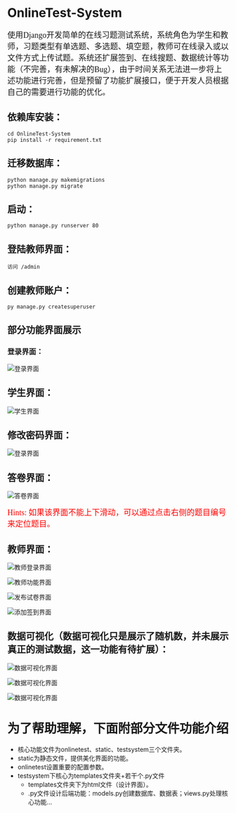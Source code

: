 # OnlineTest-System

<font face="楷体" size=4>使用Django开发简单的在线习题测试系统，系统角色为学生和教师，习题类型有单选题、多选题、填空题，教师可在线录入或以文件方式上传试题。系统还扩展签到、在线搜题、数据统计等功能（不完善，有未解决的Bug），由于时间关系无法进一步将上述功能进行完善，但是预留了功能扩展接口，便于开发人员根据自己的需要进行功能的优化。</font>

## 依赖库安装：

```shell
cd OnlineTest-System
pip install -r requirement.txt
```

## 迁移数据库：

```shell
python manage.py makemigrations
python manage.py migrate
```

## 启动：

```shell
python manage.py runserver 80
```

## 登陆教师界面：

```shell
访问 /admin
```

## 创建教师账户：

```shell
py manage.py createsuperuser
```

## 部分功能界面展示

### 登录界面：

![登录界面](./imgs/登录界面.png#pic_center)

## 学生界面：

![学生界面](./imgs/学生界面.png#pic_center)

## 修改密码界面：

![登录界面](./imgs/修改密码界面.png#pic_center)

## 答卷界面：

![答卷界面](./imgs/答卷界面.png#pic_center)

<font face="楷体" color=red size=4>Hints: 如果该界面不能上下滑动，可以通过点击右侧的题目编号来定位题目。</font>

## 教师界面：

![教师登录界面](./imgs/教师登录界面.png#pic_center)

![教师功能界面](./imgs/教师功能界面.png#pic_center)

![发布试卷界面](./imgs/发布试卷界面.png#pic_center)

![添加签到界面](./imgs/添加签到界面.png#pic_center)

## 数据可视化（数据可视化只是展示了随机数，并未展示真正的测试数据，这一功能有待扩展）：

![数据可视化界面](./imgs/数据可视化1.png#pic_center)

![数据可视化界面](./imgs/数据可视化2.png#pic_center)

![数据可视化界面](./imgs/数据可视化3.png#pic_center)

# 为了帮助理解，下面附部分文件功能介绍

- 核心功能文件为onlinetest、static、testsystem三个文件夹。
- static为静态文件，提供美化界面的功能。
- onlinetest设置重要的配置参数。
- testsystem下核心为templates文件夹+若干个.py文件
  - templates文件夹下为html文件（设计界面）。
  - .py文件设计后端功能：models.py创建数据库、数据表；views.py处理核心功能...
